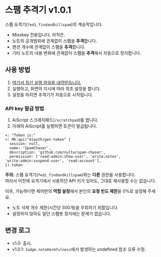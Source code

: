 # 스팸 추격기 v1.0.1
스팸 요격기(`fedi_findandkillspam`)의 계승작입니다.

- Misskey 전용입니다. 아직은.
- 노트의 공개범위에 관계없이 스팸을 **추격**합니다.
- 멘션 개수에 관계없이 스팸을 **추격**합니다.
- 기타 노트의 내용 변화에 관계없이 스팸을 **추격**해서 자동으로 정지합니다.

## 사용 방법
1. [여기서 최신 실행 파일을 내려받습니다.](https://github.com/nulta/spam-chaser/releases)
2. 실행하고, 화면의 지시에 따라 최초 설정을 합니다.
3. 설정을 마치면 추격기가 자동으로 시작됩니다.

### API key 발급 방법
1. AiScript 스크래치패드(`/scratchpad`)를 엽니다.
2. 아래의 AiScript를 실행하면 토큰이 발급됩니다. 
```
<: "Token is:"
<: Mk:api("miauth/gen-token" {
  session: null,
  name: 'SpamChaser',
  description: 'github.com/nulta/spam-chaser',
  permission: ['read:admin:show-user', 'write:notes', 'write:admin:suspend-user', 'read:account'],
}).token
```

**주의:** 스팸 요격기(`fedi_findandkillspam`)와는 **다른** 권한을 사용합니다.\
따라서 이전에 요격기에서 사용하던 API 키가 있어도, 그대로 재사용할 수는 없습니다.

이후, 가능하다면 제어판의 **역할 설정**에서 본인의 **요청 빈도 제한**을 0%로 설정해 주세요.
- 노트 삭제 개수 제한(시간당 300개)을 우회하기 위함입니다.
- 설정하지 않아도 일단 스팸봇 정지에는 문제가 없습니다.

## 변경 로그
- v1.0: 출시.
- v1.0.1: `Judge.noteHarmfulness`에서 발생하는 undefined 참조 오류 수정.
